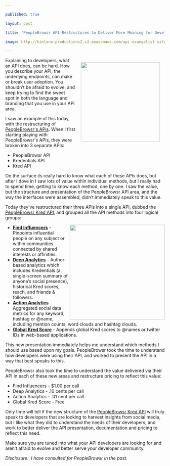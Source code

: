 ---
published: true
layout: post
title: 'PeopleBrowsr API Restructures to Deliver More Meaning for Developers'
image: http://kinlane-productions2.s3.amazonaws.com/api-evangelist-site/blog/kr_pb_logo.png
---

<p><a title="PeopleBrowsr Kred API" href="https://developer.peoplebrowsr.com/"><img style="padding: 15px;" src="https://kinlane-productions2.s3.amazonaws.com/api-evangelist/peoplebrowsr/kr_pb_logo.png" alt="" width="250" align="right" /></a>
<p>Explaining to developers, what an API does, can be hard.  How you describe your API, the underlying endpoints, can make or break user adoption.  You shouldn&rsquo;t be afraid to evolve, and keep trying to find the sweet spot in both the language and branding that you use in your API area.
<p>I saw an example of this today, with the restructuring of <a href="https://developer.peoplebrowsr.com/">PeopleBrowsr's APis</a>.  When I first starting playing with PeopleBrowsr's APIs, they were broken into 3 separate APIs:
<ul class="mainlist">
<li>PeopleBrowsr API</li>
<li>Kredentials API</li>
<li>Kred API</li>
</ul>
<p>On the surface its really hard to know what each of these APIs does, but after I dove in I saw lots of value within individual methods, but I really had to spend time, getting to know each method, one by one.  I saw the value, but the structure and presentation of the PeopleBrowsr API area, and the way the interfaces were assembled, didn&rsquo;t immediately speak to this value.
<p>Today they&rsquo;ve restructured their three APis into a single API, dubbed the <a title="PeopleBrowsr Kred API" href="https://developer.peoplebrowsr.com/">PeopleBrowsr Kred API</a>, and grouped all the API methods into four logical groups:
<p><img src="https://kinlane-productions2.s3.amazonaws.com/api-evangelist/peoplebrowsr/kred-dashboard.png" alt="" width="300" align="right" />
<ul class="mainlist">
<li><strong><a title="Find Influencers" href="https://developer.peoplebrowsr.com/find">Find Influencers</a></strong> -  Pinpoints influential people on any subject or within communities connected by shared interests or affinities.</li>
<li><strong><a title="Deep Analytics" href="https://developer.peoplebrowsr.com/deep">Deep Analytics</a></strong> -  Author-based analytics which includes Kredentials (a single-screen summary of anyone&rsquo;s social presence), historical Kred scores, reach, and friends &amp; followers. </li>
<li><strong><a title="Action Analytics" href="https://developer.peoplebrowsr.com/action">Action Analytics</a></strong> - Aggregated social data metrics for any keyword, hashtag or @name, including mention counts, word clouds and hashtag clouds.</li>
<li><strong><a title="Global Kred Score" href="https://developer.peoplebrowsr.com/kred">Global Kred Score</a></strong> - Appends global Kred scores to @names or twitter IDs in web-based applications. </li>
</ul>
<p>This new presentation immediately helps me understand which methods I should use based upon my goals.  PeopleBrowsr took the time to understand how developers were using their API, and worked to present the API in a way that best speaks to this.
<p>PeopleBrowsr also took the time to understand the value delivered via their API in each of these new areas and restructure pricing to reflect this value:
<ul class="mainlist">
<li>Find Influencers -  $1.00 per call</li>
<li>Deep Analytics -  .10 cents per call</li>
<li>Action Analytics  - .01 cent per call</li>
<li>Global Kred Score  - Free</li>
</ul>
<p>Only time will tell if the new structure of the <a title="PeopleBrowsr Kred API" href="https://developer.peoplebrowsr.com/">PeopleBrowsr Kred API</a> will truly speak to developers that are looking to harvest insights from social media, but I like what they did to understand the needs of their developers, and work to better deliver the API presentation, documentation and pricing to reflect this need.
<p>Make sure you are tuned into what your API developers are looking for and aren&rsquo;t afraid to evolve and better serve your developer community.
<p><em>Disclosure: &nbsp;I have consulted for PeopleBrowsr in the past.</em>

